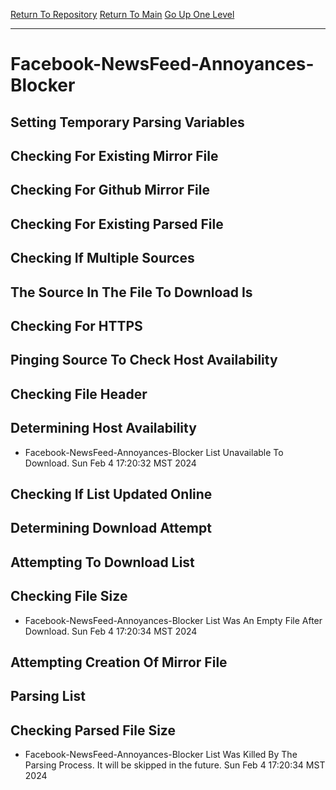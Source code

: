 [Return To Repository](https://github.com/DigitalWarrior/piholeparser/)
[Return To Main](https://github.com/DigitalWarrior/piholeparser/blob/master/RecentRunLogs/Mainlog.md)
[Go Up One Level](https://github.com/DigitalWarrior/piholeparser/blob/master/RecentRunLogs/TopLevelScripts/30-Processing-External-Blacklists.md)
____________________________________
# Facebook-NewsFeed-Annoyances-Blocker
## Setting Temporary Parsing Variables
## Checking For Existing Mirror File
## Checking For Github Mirror File
## Checking For Existing Parsed File
## Checking If Multiple Sources
## The Source In The File To Download Is
## Checking For HTTPS
## Pinging Source To Check Host Availability
## Checking File Header
## Determining Host Availability
* Facebook-NewsFeed-Annoyances-Blocker List Unavailable To Download. Sun Feb  4 17:20:32 MST 2024
## Checking If List Updated Online
## Determining Download Attempt
## Attempting To Download List
## Checking File Size
* Facebook-NewsFeed-Annoyances-Blocker List Was An Empty File After Download. Sun Feb  4 17:20:34 MST 2024
## Attempting Creation Of Mirror File
## Parsing List
## Checking Parsed File Size
* Facebook-NewsFeed-Annoyances-Blocker List Was Killed By The Parsing Process. It will be skipped in the future. Sun Feb  4 17:20:34 MST 2024
